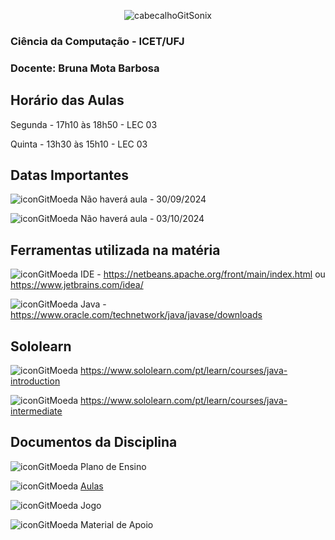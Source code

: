 <div align="center">

![cabecalhoGitSonix](https://github.com/user-attachments/assets/3284e31b-dc72-477c-8510-dd63e9701b9d)

</div>

### Ciência da Computação - ICET/UFJ
### Docente: Bruna Mota Barbosa

## Horário das Aulas

Segunda - 17h10 às 18h50 - LEC 03

Quinta - 13h30 às 15h10 - LEC 03

## Datas Importantes

![iconGitMoeda](https://github.com/user-attachments/assets/6dc8dbe4-a3b6-43f9-ad7c-0b0922ae5ede) Não haverá aula - 30/09/2024

![iconGitMoeda](https://github.com/user-attachments/assets/6dc8dbe4-a3b6-43f9-ad7c-0b0922ae5ede) Não haverá aula - 03/10/2024

## Ferramentas utilizada na matéria

![iconGitMoeda](https://github.com/user-attachments/assets/6dc8dbe4-a3b6-43f9-ad7c-0b0922ae5ede) IDE - https://netbeans.apache.org/front/main/index.html ou https://www.jetbrains.com/idea/

![iconGitMoeda](https://github.com/user-attachments/assets/6dc8dbe4-a3b6-43f9-ad7c-0b0922ae5ede) Java - https://www.oracle.com/technetwork/java/javase/downloads

## Sololearn

![iconGitMoeda](https://github.com/user-attachments/assets/6dc8dbe4-a3b6-43f9-ad7c-0b0922ae5ede) https://www.sololearn.com/pt/learn/courses/java-introduction

![iconGitMoeda](https://github.com/user-attachments/assets/6dc8dbe4-a3b6-43f9-ad7c-0b0922ae5ede) https://www.sololearn.com/pt/learn/courses/java-intermediate

## Documentos da Disciplina

![iconGitMoeda](https://github.com/user-attachments/assets/6dc8dbe4-a3b6-43f9-ad7c-0b0922ae5ede) Plano de Ensino

![iconGitMoeda](https://github.com/user-attachments/assets/6dc8dbe4-a3b6-43f9-ad7c-0b0922ae5ede) [Aulas](https://github.com/brunamota/TopicosEmComputacaoGrafica/blob/main/Aulas.md)

![iconGitMoeda](https://github.com/user-attachments/assets/6dc8dbe4-a3b6-43f9-ad7c-0b0922ae5ede) Jogo

![iconGitMoeda](https://github.com/user-attachments/assets/6dc8dbe4-a3b6-43f9-ad7c-0b0922ae5ede) Material de Apoio
